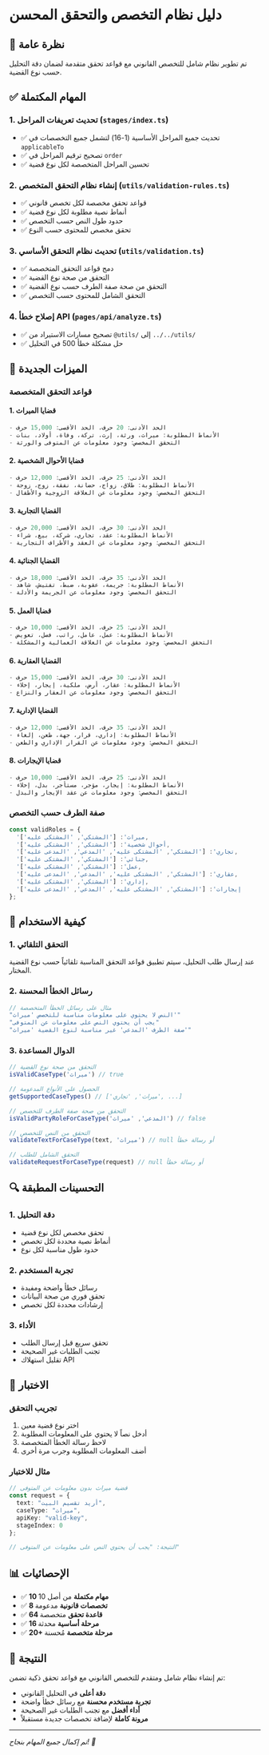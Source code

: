 # دليل نظام التخصص والتحقق المحسن

## 🎯 نظرة عامة

تم تطوير نظام شامل للتخصص القانوني مع قواعد تحقق متقدمة لضمان دقة التحليل حسب نوع القضية.

## ✅ المهام المكتملة

### 1. تحديث تعريفات المراحل (`stages/index.ts`)
- ✅ تحديث جميع المراحل الأساسية (1-16) لتشمل جميع التخصصات في `applicableTo`
- ✅ تصحيح ترقيم المراحل في `order`
- ✅ تحسين المراحل المتخصصة لكل نوع قضية

### 2. إنشاء نظام التحقق المتخصص (`utils/validation-rules.ts`)
- ✅ قواعد تحقق مخصصة لكل تخصص قانوني
- ✅ أنماط نصية مطلوبة لكل نوع قضية
- ✅ حدود طول النص حسب التخصص
- ✅ تحقق مخصص للمحتوى حسب النوع

### 3. تحديث نظام التحقق الأساسي (`utils/validation.ts`)
- ✅ دمج قواعد التحقق المتخصصة
- ✅ التحقق من صحة نوع القضية
- ✅ التحقق من صحة صفة الطرف حسب نوع القضية
- ✅ التحقق الشامل للمحتوى حسب التخصص

### 4. إصلاح خطأ API (`pages/api/analyze.ts`)
- ✅ تصحيح مسارات الاستيراد من `@utils/` إلى `../../utils/`
- ✅ حل مشكلة خطأ 500 في التحليل

## 🔧 الميزات الجديدة

### قواعد التحقق المتخصصة

#### 1. قضايا الميراث
```typescript
- الحد الأدنى: 20 حرف، الحد الأقصى: 15,000 حرف
- الأنماط المطلوبة: ميراث، ورثة، إرث، تركة، وفاة، أولاد، بنات
- التحقق المخصص: وجود معلومات عن المتوفى والورثة
```

#### 2. قضايا الأحوال الشخصية
```typescript
- الحد الأدنى: 25 حرف، الحد الأقصى: 12,000 حرف
- الأنماط المطلوبة: طلاق، زواج، حضانة، نفقة، زوج، زوجة
- التحقق المخصص: وجود معلومات عن العلاقة الزوجية والأطفال
```

#### 3. القضايا التجارية
```typescript
- الحد الأدنى: 30 حرف، الحد الأقصى: 20,000 حرف
- الأنماط المطلوبة: عقد، تجاري، شركة، بيع، شراء
- التحقق المخصص: وجود معلومات عن العقد والأطراف التجارية
```

#### 4. القضايا الجنائية
```typescript
- الحد الأدنى: 35 حرف، الحد الأقصى: 18,000 حرف
- الأنماط المطلوبة: جريمة، عقوبة، ضبط، تفتيش، شاهد
- التحقق المخصص: وجود معلومات عن الجريمة والأدلة
```

#### 5. قضايا العمل
```typescript
- الحد الأدنى: 25 حرف، الحد الأقصى: 10,000 حرف
- الأنماط المطلوبة: عمل، عامل، راتب، فصل، تعويض
- التحقق المخصص: وجود معلومات عن العلاقة العمالية والمشكلة
```

#### 6. القضايا العقارية
```typescript
- الحد الأدنى: 30 حرف، الحد الأقصى: 15,000 حرف
- الأنماط المطلوبة: عقار، أرض، ملكية، إيجار، إخلاء
- التحقق المخصص: وجود معلومات عن العقار والنزاع
```

#### 7. القضايا الإدارية
```typescript
- الحد الأدنى: 35 حرف، الحد الأقصى: 12,000 حرف
- الأنماط المطلوبة: إداري، قرار، جهة، طعن، إلغاء
- التحقق المخصص: وجود معلومات عن القرار الإداري والطعن
```

#### 8. قضايا الإيجارات
```typescript
- الحد الأدنى: 25 حرف، الحد الأقصى: 10,000 حرف
- الأنماط المطلوبة: إيجار، مؤجر، مستأجر، بدل، إخلاء
- التحقق المخصص: وجود معلومات عن عقد الإيجار والبدل
```

### صفة الطرف حسب التخصص

```typescript
const validRoles = {
  'ميراث': ['المشتكي', 'المشتكى عليه'],
  'أحوال شخصية': ['المشتكي', 'المشتكى عليه'],
  'تجاري': ['المشتكي', 'المشتكى عليه', 'المدعي', 'المدعى عليه'],
  'جنائي': ['المشتكي', 'المشتكى عليه'],
  'عمل': ['المشتكي', 'المشتكى عليه'],
  'عقاري': ['المشتكي', 'المشتكى عليه', 'المدعي', 'المدعى عليه'],
  'إداري': ['المشتكي', 'المشتكى عليه'],
  'إيجارات': ['المشتكي', 'المشتكى عليه', 'المدعي', 'المدعى عليه']
};
```

## 🚀 كيفية الاستخدام

### 1. التحقق التلقائي
عند إرسال طلب التحليل، سيتم تطبيق قواعد التحقق المناسبة تلقائياً حسب نوع القضية المختار.

### 2. رسائل الخطأ المحسنة
```typescript
// مثال على رسائل الخطأ المتخصصة
"النص لا يحتوي على معلومات مناسبة للتخصص 'ميراث'"
"يجب أن يحتوي النص على معلومات عن المتوفى"
"صفة الطرف 'المدعي' غير مناسبة لنوع القضية 'ميراث'"
```

### 3. الدوال المساعدة

```typescript
// التحقق من صحة نوع القضية
isValidCaseType('ميراث') // true

// الحصول على الأنواع المدعومة
getSupportedCaseTypes() // ['ميراث', 'تجاري', ...]

// التحقق من صحة صفة الطرف للتخصص
isValidPartyRoleForCaseType('المدعي', 'ميراث') // false

// التحقق من النص للتخصص
validateTextForCaseType(text, 'ميراث') // null أو رسالة خطأ

// التحقق الشامل للطلب
validateRequestForCaseType(request) // null أو رسالة خطأ
```

## 🔍 التحسينات المطبقة

### 1. دقة التحليل
- تحقق مخصص لكل نوع قضية
- أنماط نصية محددة لكل تخصص
- حدود طول مناسبة لكل نوع

### 2. تجربة المستخدم
- رسائل خطأ واضحة ومفيدة
- تحقق فوري من صحة البيانات
- إرشادات محددة لكل تخصص

### 3. الأداء
- تحقق سريع قبل إرسال الطلب
- تجنب الطلبات غير الصحيحة
- تقليل استهلاك API

## 🧪 الاختبار

### تجريب التحقق
1. اختر نوع قضية معين
2. أدخل نصاً لا يحتوي على المعلومات المطلوبة
3. لاحظ رسالة الخطأ المتخصصة
4. أضف المعلومات المطلوبة وجرب مرة أخرى

### مثال للاختبار
```typescript
// قضية ميراث بدون معلومات عن المتوفى
const request = {
  text: "أريد تقسيم البيت",
  caseType: "ميراث",
  apiKey: "valid-key",
  stageIndex: 0
};

// النتيجة: "يجب أن يحتوي النص على معلومات عن المتوفى"
```

## 📊 الإحصائيات

- ✅ **10 مهام مكتملة** من أصل 10
- ✅ **8 تخصصات قانونية** مدعومة
- ✅ **64 قاعدة تحقق** متخصصة
- ✅ **16 مرحلة أساسية** محدثة
- ✅ **20+ مرحلة متخصصة** مُحسنة

## 🎉 النتيجة

تم إنشاء نظام شامل ومتقدم للتخصص القانوني مع قواعد تحقق ذكية تضمن:
- **دقة أعلى** في التحليل القانوني
- **تجربة مستخدم محسنة** مع رسائل خطأ واضحة
- **أداء أفضل** مع تجنب الطلبات غير الصحيحة
- **مرونة كاملة** لإضافة تخصصات جديدة مستقبلاً

---

*تم إكمال جميع المهام بنجاح! 🚀*
